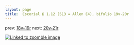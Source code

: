 ```yaml
---
layout: page
title:  Escorial Ω 1.12 (513 = Allen E4), bifolio 19v-20r
---
```


prev: [18v-19r](../18v-19r/) next: [20v-21r](../20v-21r/)



[![Linked to zoomble image](http://www.homermultitext.org/iipsrv?IIIF=/project/homer/pyramidal/deepzoom/hmt/e3bifolio/v1/E3_19v_20r.tif/full/2000,/0/default.jpg)](http://www.homermultitext.org/ict2/?urn=urn:cite2:hmt:e3bifolio.v1:E3_19v_20r)

